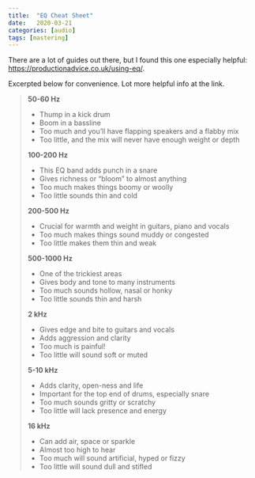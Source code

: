 ```yaml
---
title:  "EQ Cheat Sheet"
date:   2020-03-21
categories: [audio]
tags: [mastering]
---
```


There are a lot of guides out there, but I found this one especially helpful: <https://productionadvice.co.uk/using-eq/>.

Excerpted below for convenience. Lot more helpful info at the link.

> **50-60 Hz**
>
> - Thump in a kick drum
> - Boom in a bassline
> - Too much and you’ll have flapping speakers and a flabby mix
> - Too little, and the mix will never have enough weight or depth
>
> **100-200 Hz**
>
> - This EQ band adds punch in a snare
> - Gives richness or “bloom” to almost anything
> - Too much makes things boomy or woolly
> - Too little sounds thin and cold
>
> **200-500 Hz**
>
> - Crucial for warmth and weight in guitars, piano and vocals
> - Too much makes things sound muddy or congested
> - Too little makes them thin and weak
>
> **500-1000 Hz**
>
> - One of the trickiest areas
> - Gives body and tone to many instruments
> - Too much sounds hollow, nasal or honky
> - Too little sounds thin and harsh
>
> **2 kHz**
>
> - Gives edge and bite to guitars and vocals
> - Adds aggression and clarity
> - Too much is painful!
> - Too little will sound soft or muted
>
> **5-10 kHz**
>
> - Adds clarity, open-ness and life
> - Important for the top end of drums, especially snare
> - Too much sounds gritty or scratchy
> - Too little will lack presence and energy
>
> **16 kHz**
>
> - Can add air, space or sparkle
> - Almost too high to hear
> - Too much will sound artificial, hyped or fizzy
> - Too little will sound dull and stifled